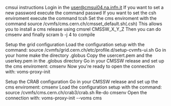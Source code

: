 cmsui instructions
Login in the user@cmsui04.na.infn.it
If you want to set a new password execute the command passwd
If you want to set the csh enviroment execute the command tcsh
Set the cms enviroment with the command source /cvmfs/cms.cern.ch/cmsset_default.sh(.csh)
This allows you to install a cms release using cmsrel CMSSW_X_Y_Z
Then you can do cmsenv
and finally scram b -j 4 to compile

Setup the grid configuration
Load the configuration setup with the command: source /cvmfs/grid.cern.ch/etc/profile.d/setup-cvmfs-ui.sh
Go in your home make the directory .globus
Copy the usercert.pem and the userkey.pem in the .globus directory
Go in your CMSSW release and set up the cms enviroment: cmsenv
Now you're ready to open the connection with: voms-proxy-init

Setup the CRAB configuration
Go in your CMSSW release and set up the cms enviroment: cmsenv
Load the configuration setup with the command: source /cvmfs/cms.cern.ch/crab3/crab.sh
Re-do cmsenv
Open the connection with: voms-proxy-init --voms cms
